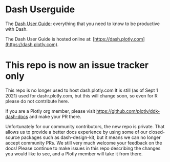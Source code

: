# Dash Userguide

The [Dash User Guide](https://dash.plotly.com): everything that you need to know to be productive with Dash.

The Dash User Guide is hosted online at: [https://dash.plotly.com](https://dash.plotly.com).

# This repo is now an issue tracker only

This repo is no longer used to host dash.plotly.com It is still (as of Sept 1 2021) used for dashr.plotly.com, but this will change soon, so even for R please do not contribute here.

If you are a Plotly org member, please visit https://github.com/plotly/ddk-dash-docs and make your PR there.

Unfortunately for our community contributors, the new repo is private. That allows us to provide a better docs experience by using some of our closed-source packages such as dash-design-kit, but it means we can no longer accept community PRs. We still very much welcome your feedback on the docs! Please continue to make issues in this repo describing the changes you would like to see, and a Plotly member will take it from there.
